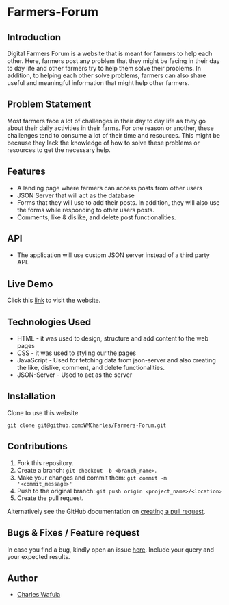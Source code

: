 # Farmers-Forum

## Introduction

Digital Farmers Forum is a website that is meant for farmers to help each other. Here, farmers post any problem that they might be facing in their day to day life and other farmers try to help them solve their problems. In addition, to helping each other solve problems, farmers can also share useful and meaningful information that might help other farmers. 

## Problem Statement

Most farmers face a lot of challenges in their day to day life as they go about their daily activities in their farms. For one reason or another, these challenges tend to consume a lot of their time and resources. This might be because they lack the knowledge of how to solve these problems or resources to get the necessary help.

## Features

* A landing page where farmers can access posts from other users
* JSON Server that will act as the database
* Forms that they will use to add their posts. In addition, they will also use the forms while responding to other users posts.
* Comments, like & dislike, and delete post functionalities.

## API
* The application will use custom JSON server instead of a third party API. 

## Live Demo

Click this [link](https://wmcharles.github.io/Farmers-Forum/) to visit the website.

## Technologies Used

* HTML - it was used to design, structure and add content to the web pages
* CSS - it was used to styling our the pages 
* JavaScript - Used for fetching data from json-server and also creating the like, dislike, comment, and delete functionalities.
* JSON-Server - Used to act as the server

## Installation

Clone to use this website
```
git clone git@github.com:WMCharles/Farmers-Forum.git
```

## Contributions

1. Fork this repository.
2. Create a branch: `git checkout -b <branch_name>`.
3. Make your changes and commit them: `git commit -m '<commit_message>'`
4. Push to the original branch: `git push origin <project_name>/<location>`
5. Create the pull request.

Alternatively see the GitHub documentation on [creating a pull request](https://help.github.com/en/github/collaborating-with-issues-and-pull-requests/creating-a-pull-request).

## Bugs & Fixes / Feature request

In case you find a bug, kindly open an issue [here](https://https://github.com/WMCharles/Auction-Site/issues/new). Include your query and your expected results.

## Author

+ [Charles Wafula](https://github.com/WMCharles)
